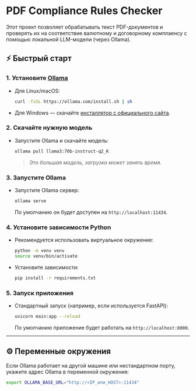 # PDF Compliance Rules Checker

Этот проект позволяет обрабатывать текст PDF-документов и проверять их на соответствие валютному и договорному комплаенсу с помощью локальной LLM-модели (через Ollama).

## ⚡️ Быстрый старт

### 1. Установите [Ollama](https://ollama.com/)

- Для Linux/macOS:
    ```sh
    curl -fsSL https://ollama.com/install.sh | sh
    ```
- Для Windows — скачайте [инсталлятор с официального сайта](https://ollama.com/download).

### 2. Скачайте нужную модель

- Запустите Ollama и скачайте модель:
    ```sh
    ollama pull llama3:70b-instruct-q2_K
    ```
  > _Это большая модель, загрузка может занять время._

### 3. Запустите Ollama

- Запустите Ollama сервер:
    ```sh
    ollama serve
    ```
  По умолчанию он будет доступен на `http://localhost:11434`.

### 4. Установите зависимости Python

- Рекомендуется использовать виртуальное окружение:
    ```sh
    python -m venv venv
    source venv/bin/activate
    ```
- Установите зависимости:
    ```sh
    pip install -r requirements.txt
    ```

### 5. Запуск приложения

- Стандартный запуск (например, если используется FastAPI):
    ```sh
    uvicorn main:app --reload
    ```
  По умолчанию приложение будет работать на `http://localhost:8000`.

---

## ⚙️ Переменные окружения

Если Ollama работает на другой машине или нестандартном порту, укажите адрес Ollama в переменной окружения:
```sh
export OLLAMA_BASE_URL="http://<IP_или_HOST>:11434"